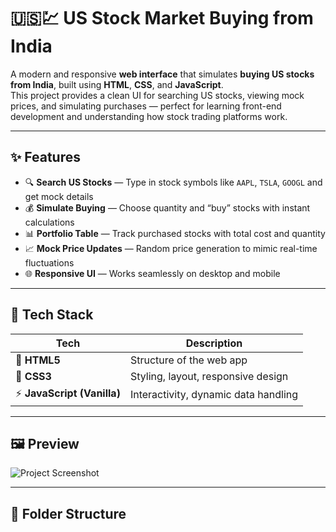 # 🇺🇸💹 US Stock Market Buying from India

A modern and responsive **web interface** that simulates **buying US stocks from India**, built using **HTML**, **CSS**, and **JavaScript**.  
This project provides a clean UI for searching US stocks, viewing mock prices, and simulating purchases — perfect for learning front-end development and understanding how stock trading platforms work.

---

## ✨ Features

- 🔍 **Search US Stocks** — Type in stock symbols like `AAPL`, `TSLA`, `GOOGL` and get mock details  
- 💰 **Simulate Buying** — Choose quantity and “buy” stocks with instant calculations  
- 📊 **Portfolio Table** — Track purchased stocks with total cost and quantity  
- 📈 **Mock Price Updates** — Random price generation to mimic real-time fluctuations  
- 🌐 **Responsive UI** — Works seamlessly on desktop and mobile

---

## 🧠 Tech Stack

| Tech | Description |
|------|-------------|
| 🧱 **HTML5** | Structure of the web app |
| 🎨 **CSS3** | Styling, layout, responsive design |
| ⚡ **JavaScript (Vanilla)** | Interactivity, dynamic data handling |

---

## 🖼️ Preview

![Project Screenshot](https://via.placeholder.com/900x400.png?text=US+Stock+Market+Buying+from+India+UI+Preview)

---

## 📂 Folder Structure

